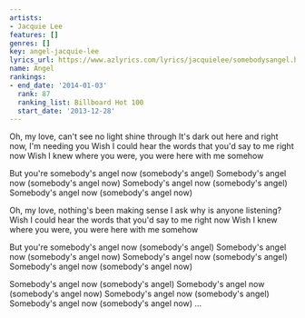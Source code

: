 ```yaml
---
artists:
- Jacquie Lee
features: []
genres: []
key: angel-jacquie-lee
lyrics_url: https://www.azlyrics.com/lyrics/jacquielee/somebodysangel.html
name: Angel
rankings:
- end_date: '2014-01-03'
  rank: 87
  ranking_list: Billboard Hot 100
  start_date: '2013-12-28'
---
```


Oh, my love, can't see no light shine through
It's dark out here and right now, I'm needing you
Wish I could hear the words that you'd say to me right now
Wish I knew where you were, you were here with me somehow

But you're somebody's angel now (somebody's angel)
Somebody's angel now (somebody's angel now)
Somebody's angel now (somebody's angel)
Somebody's angel now (somebody's angel now)

Oh, my love, nothing's been making sense
I ask why is anyone listening?
Wish I could hear the words that you'd say to me right now
Wish I knew where you were, you were here with me somehow

But you're somebody's angel now (somebody's angel)
Somebody's angel now (somebody's angel now)
Somebody's angel now (somebody's angel)
Somebody's angel now (somebody's angel now)

Somebody's angel now (somebody's angel)
Somebody's angel now (somebody's angel now)
Somebody's angel now (somebody's angel)
Somebody's angel now (somebody's angel now)
...



